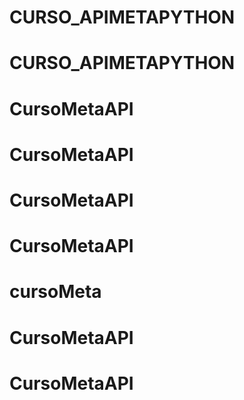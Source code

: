 # CURSO_APIMETAPYTHON
# CURSO_APIMETAPYTHON
# CursoMetaAPI
# CursoMetaAPI
# CursoMetaAPI
# CursoMetaAPI
# cursoMeta
# CursoMetaAPI
# CursoMetaAPI
